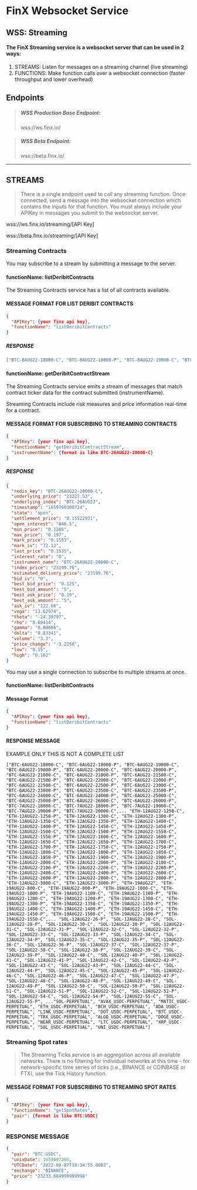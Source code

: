 # FinX Websocket Service

## WSS: Streaming

#### The FinX Streaming service is a websocket server that can be used in 2 ways:

1. STREAMS: Listen for messages on a streaming channel (live streaming)
2. FUNCTIONS: Make function calls over a websocket connection (faster throughput and lower overhead)

## Endpoints

> ##### WSS Production Base Endpoint: 
> wss://ws.finx.io/

> ##### WSS Beta Endpoint: 
> wss://beta.finx.io/

***

## STREAMS

> There is a single endpoint used to call any streaming function. Once connected, send a message into the websocket connection
> which contains the inputs for that function. You must always include your APIKey in messages you submit to the websocket server. 

wss://ws.finx.io/streaming/[API Key]

wss://beta.finx.io/streaming/[API Key]

### Streaming Contracts

You may subscribe to a stream by submitting a message to the server.

#### functionName: listDeribitContracts

The Streaming Contracts service has a list of all contracts available.

#### MESSAGE FORMAT FOR LIST DERIBIT CONTRACTS

```json
{
  "APIKey": {your finx api key},
  "functionName": "listDeribitContracts"
}
```

##### RESPONSE

```json
["BTC-8AUG22-18000-C", "BTC-8AUG22-18000-P", "BTC-8AUG22-19000-C", "BTC-8AUG22-19000-P", "BTC-8AUG22-20000-C", "BTC-8AUG22-20000-P", "BTC-8AUG22-21000-C", "BTC-8AUG22-21000-P", ...]
```


#### functionName: getDeribitContractStream

The Streaming Contracts service emits a stream of messages that match contract ticker data for the contract submitted (instrumentName). 

Streaming Contracts include risk measures and price information real-time for a contract.

#### MESSAGE FORMAT FOR SUBSCRIBING TO STREAMING CONTRACTS

```json
{
  "APIKey": {your finx api key},
  "functionName": "getDeribitContractStream",
  "instrumentName": {format is like BTC-26AUG22-20000-C}
}
```

##### RESPONSE

```json
{
  "redis_key": "BTC-26AUG22-20000-C",
  "underlying_price": "23227.53",
  "underlying_index": "BTC-26AUG22",
  "timestamp": "1659760300724",
  "state": "open",
  "settlement_price": "0.15522931",
  "open_interest": "846.5",
  "min_price": "0.1205",
  "max_price": "0.197",
  "mark_price": "0.1553",
  "mark_iv": "72.12",
  "last_price": "0.1535",
  "interest_rate": "0",
  "instrument_name": "BTC-26AUG22-20000-C",
  "index_price": "23199.76",
  "estimated_delivery_price": "23199.76",
  "bid_iv": "0",
  "best_bid_price": "0.125",
  "best_bid_amount": "5",
  "best_ask_price": "0.19",
  "best_ask_amount": "5",
  "ask_iv": "122.66",
  "vega": "13.62974",
  "theta": "-24.39797",
  "rho": "8.69414",
  "gamma": "0.00006",
  "delta": "0.83341",
  "volume": "3.3",
  "price_change": "-3.2258",
  "low": "0.15",
  "high": "0.162"
}
```

You may use a single connection to subscribe to multiple streams at once.

#### functionName: listDeribitContracts

#### Message Format

```json
{
  "APIKey": {your finx api key},
  "functionName": "listDeribitContracts"
}
```

#### RESPONSE MESSAGE

EXAMPLE ONLY THIS IS NOT A COMPLETE LIST

```array
["BTC-6AUG22-18000-C", "BTC-6AUG22-18000-P", "BTC-6AUG22-19000-C", "BTC-6AUG22-19000-P", "BTC-6AUG22-20000-C", "BTC-6AUG22-20000-P", "BTC-6AUG22-21000-C", "BTC-6AUG22-21000-P", "BTC-6AUG22-21500-C", "BTC-6AUG22-21500-P", "BTC-6AUG22-22000-C", "BTC-6AUG22-22000-P", "BTC-6AUG22-22500-C", "BTC-6AUG22-22500-P", "BTC-6AUG22-23000-C", "BTC-6AUG22-23000-P", "BTC-6AUG22-23500-C", "BTC-6AUG22-23500-P", "BTC-6AUG22-24000-C", "BTC-6AUG22-24000-P", "BTC-6AUG22-25000-C", "BTC-6AUG22-25000-P", "BTC-6AUG22-26000-C", "BTC-6AUG22-26000-P", "BTC-7AUG22-18000-C", "BTC-7AUG22-18000-P", "BTC-7AUG22-19000-C", "BTC-7AUG22-19000-P", "BTC-7AUG22-20000-C",... "ETH-12AUG22-1250-C", "ETH-12AUG22-1250-P", "ETH-12AUG22-1300-C", "ETH-12AUG22-1300-P", "ETH-12AUG22-1350-C", "ETH-12AUG22-1350-P", "ETH-12AUG22-1400-C", "ETH-12AUG22-1400-P", "ETH-12AUG22-1450-C", "ETH-12AUG22-1450-P", "ETH-12AUG22-1500-C", "ETH-12AUG22-1500-P", "ETH-12AUG22-1550-C", "ETH-12AUG22-1550-P", "ETH-12AUG22-1600-C", "ETH-12AUG22-1600-P", "ETH-12AUG22-1650-C", "ETH-12AUG22-1650-P", "ETH-12AUG22-1700-C", "ETH-12AUG22-1700-P", "ETH-12AUG22-1750-C", "ETH-12AUG22-1750-P", "ETH-12AUG22-1800-C", "ETH-12AUG22-1800-P", "ETH-12AUG22-1850-C", "ETH-12AUG22-1850-P", "ETH-12AUG22-1900-C", "ETH-12AUG22-1900-P", "ETH-12AUG22-2000-C", "ETH-12AUG22-2000-P", "ETH-12AUG22-2100-C", "ETH-12AUG22-2100-P", "ETH-12AUG22-2200-C", "ETH-12AUG22-2200-P", "ETH-12AUG22-2400-C", "ETH-12AUG22-2400-P", "ETH-12AUG22-2600-C", "ETH-12AUG22-2600-P", "ETH-12AUG22-2800-C", "ETH-12AUG22-2800-P", "ETH-12AUG22-3000-C", "ETH-12AUG22-3000-P", "ETH-19AUG22", "ETH-19AUG22-800-C", "ETH-19AUG22-800-P", "ETH-19AUG22-1000-C", "ETH-19AUG22-1000-P", "ETH-19AUG22-1100-C", "ETH-19AUG22-1100-P", "ETH-19AUG22-1200-C", "ETH-19AUG22-1200-P", "ETH-19AUG22-1300-C", "ETH-19AUG22-1300-P", "ETH-19AUG22-1350-C", "ETH-19AUG22-1350-P", "ETH-19AUG22-1400-C", "ETH-19AUG22-1400-P", "ETH-19AUG22-1450-C", "ETH-19AUG22-1450-P", "ETH-19AUG22-1500-C", "ETH-19AUG22-1500-P", "ETH-19AUG22-1550-C",... "SOL-12AUG22-26-P", "SOL-12AUG22-28-C", "SOL-12AUG22-28-P", "SOL-12AUG22-30-C", "SOL-12AUG22-30-P", "SOL-12AUG22-31-C", "SOL-12AUG22-31-P", "SOL-12AUG22-32-C", "SOL-12AUG22-32-P", "SOL-12AUG22-33-C", "SOL-12AUG22-33-P", "SOL-12AUG22-34-C", "SOL-12AUG22-34-P", "SOL-12AUG22-35-C", "SOL-12AUG22-35-P", "SOL-12AUG22-36-C", "SOL-12AUG22-36-P", "SOL-12AUG22-37-C", "SOL-12AUG22-37-P", "SOL-12AUG22-38-C", "SOL-12AUG22-38-P", "SOL-12AUG22-39-C", "SOL-12AUG22-39-P", "SOL-12AUG22-40-C", "SOL-12AUG22-40-P", "SOL-12AUG22-41-C", "SOL-12AUG22-41-P", "SOL-12AUG22-42-C", "SOL-12AUG22-42-P", "SOL-12AUG22-43-C", "SOL-12AUG22-43-P", "SOL-12AUG22-44-C", "SOL-12AUG22-44-P", "SOL-12AUG22-45-C", "SOL-12AUG22-45-P", "SOL-12AUG22-46-C", "SOL-12AUG22-46-P", "SOL-12AUG22-47-C", "SOL-12AUG22-47-P", "SOL-12AUG22-48-C", "SOL-12AUG22-48-P", "SOL-12AUG22-49-C", "SOL-12AUG22-49-P", "SOL-12AUG22-50-C", "SOL-12AUG22-50-P", "SOL-12AUG22-51-C", "SOL-12AUG22-51-P", "SOL-12AUG22-52-C", "SOL-12AUG22-52-P", "SOL-12AUG22-54-C", "SOL-12AUG22-54-P", "SOL-12AUG22-55-C", "SOL-12AUG22-55-P", ..."SOL-PERPETUAL", "AVAX_USDC-PERPETUAL", "MATIC_USDC-PERPETUAL", "ETH_USDC-PERPETUAL", "BCH_USDC-PERPETUAL", "ADA_USDC-PERPETUAL", "LINK_USDC-PERPETUAL", "DOT_USDC-PERPETUAL", "BTC_USDC-PERPETUAL", "TRX_USDC-PERPETUAL", "ALGO_USDC-PERPETUAL", "DOGE_USDC-PERPETUAL", "NEAR_USDC-PERPETUAL", "LTC_USDC-PERPETUAL", "XRP_USDC-PERPETUAL", "SOL_USDC-PERPETUAL", "UNI_USDC-PERPETUAL"]
```


### Streaming Spot rates

> The Streaming Ticks service is an aggregation across all available networks. 
> There is no filtering for individual networks at this time - 
> for network-specific time series of ticks (i.e., BINANCE or COINBASE or FTX), use the 
> Tick History function.

#### MESSAGE FORMAT FOR SUBSCRIBING TO STREAMING SPOT RATES

```json
{
  "APIKey": {your finx api key},
  "functionName": "getSpotRates",
  "pair": {format is like BTC:USDC}
}
```

### RESPONSE MESSAGE 

```json
{
  "pair": "BTC:USDC",
  "unixDate": 1659897295,
  "UTCDate": "2022-08-07T18:34:55.000Z",
  "exchange": "BINANCE",
  "price": "23233.684999999998"
}
```
